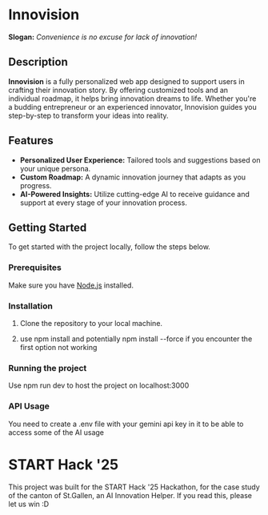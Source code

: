 # Innovision

**Slogan:** *Convenience is no excuse for lack of innovation!*

## Description

**Innovision** is a fully personalized web app designed to support users in crafting their innovation story. By offering customized tools and an individual roadmap, it helps bring innovation dreams to life. Whether you're a budding entrepreneur or an experienced innovator, Innovision guides you step-by-step to transform your ideas into reality.

## Features

- **Personalized User Experience:** Tailored tools and suggestions based on your unique persona.
- **Custom Roadmap:** A dynamic innovation journey that adapts as you progress.
- **AI-Powered Insights:** Utilize cutting-edge AI to receive guidance and support at every stage of your innovation process.

## Getting Started

To get started with the project locally, follow the steps below.

### Prerequisites

Make sure you have [Node.js](https://nodejs.org/) installed.

### Installation

1. Clone the repository to your local machine.

2. use npm install and potentially npm install --force if you encounter the first option not working

### Running the project

Use npm run dev to host the project on localhost:3000

### API Usage

You need to create a .env file with your gemini api key in it to be able to access some of the AI usage


# START Hack '25

This project was built for the START Hack '25 Hackathon, for the case study of the canton of St.Gallen, an AI Innovation Helper. If you read this, please let us win :D









